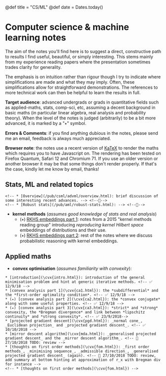 @def title = "CS/ML"
@def date = Dates.today()

# Computer science & machine learning notes

The aim of the notes you'll find here is to suggest a direct, constructive path to results I find useful, beautiful, or simply interesting.
This stems mainly from my experience reading papers where the presentation sometimes trades clarity for generality.

The emphasis is on intuition rather than rigour though I try to indicate where simplifications are made and what they may imply.
Often, these simplifications allow for straightforward demonstrations.
The references to more technical work can then be helpful to learn the results in full.

**Target audience**: advanced undergrads or grads in quantitative fields such as applied-maths, stats, comp-sci, etc, assuming a decent background in basic maths (in particular linear algebra, real analysis and probability theory).
When the level of the notes is judged (arbitrarily) to be a bit more advanced, it is marked by a "⭒" symbol.

**Errors & Comments**: if you find anything dubious in the notes, please send me an email, feedback is always much appreciated.

**Browser note**: the notes use a recent version of [KaTeX](https://katex.org/) to render the maths which requires you to have Javascript on. The rendering has been tested on Firefox Quantum, Safari 12 and Chromium 71. If you use an older version or another browser it may be that some things don't render properly. If that's the case, kindly let me know by email, thanks!

<!-- TODO
Once a bit clearer, think of a way to explain what exactly is kept here and how to navigate it otherwise might pile up quite quickly
-->

## Stats, ML and related topics

<!--
* **notes on approximated bayesian inference** (*assumes knowledge of the bayesian framework, familiarity with the exponential family and convex optimisation*)
    * [introduction](/pub/csml/abi/intro.html): 🚫🚫🚫🚫 (ongoing) + discussion of whether it's a good idea + setup for experiments discussed here + references //
        - http://www.orchid.ac.uk/eprints/40/1/fox_vbtut.pdf
        -
    * [exponential family and convexity part 1](/pub/csml/abi/ef-cvx1.html): 🚫🚫🚫🚫 (ongoing)
    * [exponential family and convexity part 2](/pub/csml/abi/ef-cvx2.html): 🚫🚫🚫🚫 (ongoing)
    * [online bayesian learning and assumed density filtering](/pub/csml/abi/obl-adf.html): 🚫🚫🚫🚫 (ongoing)
    * [expectation propagation](/pub/csml/abi/ep.html): 🚫🚫🚫🚫 (ongoing)
    * (⭒) [EP and distributed bayesian inference part 1](/pub/csml/abi/ep-dbi1.html): 🚫🚫🚫🚫 (ongoing)
    * (⭒) [EP and distributed bayesian inference part 1](/pub/csml//abi/ep-dbi2.html): 🚫🚫🚫🚫 (ongoing)
    * (⭒) [EP and distributed bayesian inference part 2](/pub/csml//abi/ep-dbi2.html): 🚫🚫🚫🚫 (ongoing) natural parameter space update, links with SMS
    * (⭒) [EP and distributed bayesian inference part 3](/pub/csml//abi/ep-dbi3.html): 🚫🚫🚫🚫 (ongoing) mean parameter space
    * (⭒) [EP and distributed bayesian inference part 4](/pub/csml//abi/ep-dbi4.html): 🚫🚫🚫🚫 (ongoing) ep energy perspective
    * (⭒) [EP and distributed bayesian inference part 5](/pub/csml//abi/ep-dbi5.html): 🚫🚫🚫🚫 (ongoing) mirror descent for ep energy
-->

<!-- * **adversarial ML** (*research notes on the topic*) -->
    <!-- * [Overview](/pub/csml/advml/overview.html): brief discussion of some interesting recent advances. --> <!--👷-->
    <!-- * [Robust stats](/pub/aml/robust-stats.html): --> <!--👷-->

<!-- 🍺 * *notes on inference on graphical models* -->

* **kernel methods** (*assumes good knowledge of stats and real analysis*)
    * (⭒) [RKHS embeddings part 1](/pub/csml/rkhs/intro-rkhs1.html): notes from a 2015 "kernel methods reading group" introducing *reproducing kernel Hilbert space* embeddings of distributions and their use.
    * (⭒) [RKHS embeddings part 2](/pub/csml/rkhs/intro-rkhs2.html): rest of the notes where we discuss probabilistic reasoning with kernel embeddings. <!--👷-->

## Applied maths

* **convex optimisation** (*assumes familiarity with convexity*):  
<!--
NOTE TODO:
    - harmonise presentation, include a brief overview of each page at top, and summary linking to rest.
-->
    * [introduction](\cvx{intro.html}): introduction of the general minimisation problem and hint at generic iterative methods. <!-- ✅ 12/9/18 -->
    * [convex analysis part 1](\cvx{ca1.html}): the *subdifferential* and the *first-order optimality condition*. <!-- ✅ 12/9/18 -->
    * (⭒) [convex analysis part 2](\cvx{ca2.html}): the *convex conjugate* along with some useful properties. <!-- ✅ 12/9/18 -->
    * (⭒) [convex analysis part 3](\cvx{ca3.html}): *strict* and *strong* convexity, the *Bregman divergence* and link between *lipschitz continuity* and *strong convexity*. <!-- ✅ 23/9/2018-->
    * [projected gradient descent](\cvx{pgd.html}): _normal cone_, _Euclidean projection_ and _projected gradient descent_. <!-- ✅ 10/10/2018 -->
    * [mirror descent algorithm](\cvx{mda.html}): _generalised projected gradient descent_ and the _mirror descent algorithm_. <!-- 🚫 27/10/2018 TODO: review -->
    * [thoughts on first order methods](\cvx{fom.html}): _first order methods_, _minimising sequence_, _admissible direction_, _generalised projected gradient descent_ (again). <!-- 🚫 27/10/2018 TODO: review, add summary at bottom hinting at approximation of r_x with Bregman div for instance -->
    <!-- * [thoughts on first order methods](\cvx{fom.html}) -->

<!-- 🍺
* *notes on Krylov subspace methods*
    * conjugate gradient
-->
<!-- 🍺 * *notes on matrix theory* -->

<!-- 🍺  **unsorted**
* woodbury formula, link in rkhs part 1 -->
